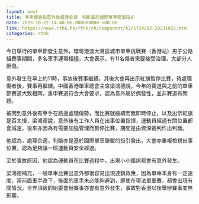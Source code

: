 ```yaml
---
layout: post
title: 單車總會指意外後處理合適　判斷基於國際單車聯盟指引
date: 2023-10-22 14:40:06.000000000 +08:00
link: https://news.rthk.hk/rthk/ch/component/k2/1724292-20231022.htm
categories: rthk
---
```


今日舉行的單車節發生意外，環粵港澳大灣區城市單車挑戰賽（香港站）男子公路組賽事期間，多名車手連環相撞，大會表示，有11名傷者需要接受治理，大部分人擦傷。

意外發生在早上約11時，事故後賽事繼續，其後大會再出示紅旗暫停比賽，待處理傷者後，賽事再繼續。中國香港單車總會主席梁鴻德說，今年的賽道與之前的單車節賽道大致相同，重申賽道符合大會要求，認為意外屬於偶發性，並非賽道有問題。

被問到意外後有車手在路邊處理傷勢，而比賽就繼續而無即時停止，以及出示紅旗是否太慢，梁鴻德說，意外後有工作人員在出事位置指揮，運動員經過有關位置都會減速，後來亦因為有需要加強管理而暫停比賽，期間是由資深裁判作出判斷。

他認為，處理合適，判斷亦是基於國際單車聯盟的指引發出，大會亦重複檢視出事位置，認為足夠讓一班運動員安全經過。

至於事故原因，他認為運動員在比賽過程中，出現小小錯誤都會有意外發生。

梁鴻德補充，一般單車比賽出意外都很容易出現連鎖效應，因為單車本身有一定速度，當前面車手跌下，後面的車手未必能夠避到，即使在環法單車賽，都會出現有關情況，世界頂級的組委會辦賽事亦會有意外發生，事故對香港以後舉辦賽事並無影響。
